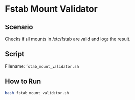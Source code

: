 # Fstab Mount Validator

## Scenario
Checks if all mounts in /etc/fstab are valid and logs the result.

## Script
Filename: `fstab_mount_validator.sh`

## How to Run
```bash
bash fstab_mount_validator.sh
```